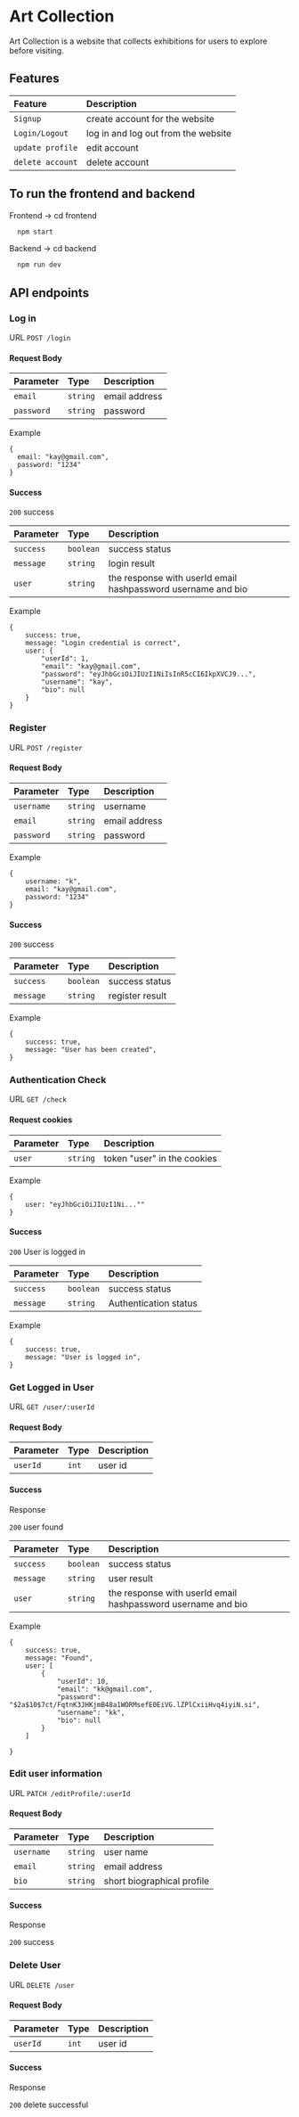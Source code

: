 # Art Collection

Art Collection is a website that collects exhibitions for users to explore before visiting.

## Features

| Feature          | Description                         |
| :--------------- | :---------------------------------- |
| `Signup`         | create account for the website      |
| `Login/Logout`   | log in and log out from the website |
| `update profile` | edit account                        |
| `delete account`  | delete account                     |

## To run the frontend and backend

Frontend -> cd frontend

```bash
  npm start
```

Backend -> cd backend

```bash
  npm run dev
```

## API endpoints

### Log in

URL
`POST /login`

#### Request Body

| Parameter  | Type     | Description   |
| :--------- | :------- | :------------ |
| `email`    | `string` | email address |
| `password` | `string` | password      |

Example

```
{
  email: "kay@gmail.com",
  password: "1234"
}
```

#### Success

`200` success

| Parameter | Type      | Description                                                  |
| :-------- | :-------- | :----------------------------------------------------------- |
| `success` | `boolean` | success status                                               |
| `message` | `string`  | login result                                                 |
| `user`    | `string`  | the response with userId email hashpassword username and bio |

Example

```
{
    success: true,
    message: "Login credential is correct",
    user: {
        "userId": 1,
        "email": "kay@gmail.com",
        "password": "eyJhbGciOiJIUzI1NiIsInR5cCI6IkpXVCJ9...",
        "username": "kay",
        "bio": null
    }
}
```

### Register

URL
`POST /register`

#### Request Body

| Parameter  | Type     | Description   |
| :--------- | :------- | :------------ |
| `username` | `string` | username      |
| `email`    | `string` | email address |
| `password` | `string` | password      |

Example

```
{
    username: "k",
    email: "kay@gmail.com",
    password: "1234"
}
```

#### Success

`200` success

| Parameter | Type      | Description     |
| :-------- | :-------- | :-------------- |
| `success` | `boolean` | success status  |
| `message` | `string`  | register result |

Example

```
{
    success: true,
    message: "User has been created",
}
```

### Authentication Check

URL
`GET /check`

#### Request cookies

| Parameter | Type     | Description                 |
| :-------- | :------- | :-------------------------- |
| `user`    | `string` | token "user" in the cookies |

Example

```
{
    user: "eyJhbGciOiJIUzI1Ni...""
}
```

#### Success

`200` User is logged in

| Parameter | Type      | Description           |
| :-------- | :-------- | :-------------------- |
| `success` | `boolean` | success status        |
| `message` | `string`  | Authentication status |

Example

```
{
    success: true,
    message: "User is logged in",
}
```

### Get Logged in User

URL
`GET /user/:userId`

#### Request Body

| Parameter | Type  | Description |
| :-------- | :---- | :---------- |
| `userId`  | `int` | user id     |

#### Success

Response

`200` user found

| Parameter | Type      | Description                                                  |
| :-------- | :-------- | :----------------------------------------------------------- |
| `success` | `boolean` | success status                                               |
| `message` | `string`  | user result                                                  |
| `user`    | `string`  | the response with userId email hashpassword username and bio |

Example

```
{
    success: true,
    message: "Found",
    user: [
        {
            "userId": 10,
            "email": "kk@gmail.com",
            "password": "$2a$10$7ct/FqtnK3JHKjmB48a1WORMsefE0EiVG.lZPlCxiiHvq4iyiN.si",
            "username": "kk",
            "bio": null
        }
    ]

}
```

### Edit user information

URL
`PATCH /editProfile/:userId`

#### Request Body

| Parameter | Type     | Description                |
| :-------- | :------- | :------------------------- |
| `username`| `string` | user name                  |
| `email`   | `string` | email address              |
| `bio`     | `string` | short biographical profile |

#### Success

Response

`200` success

### Delete User

URL
`DELETE /user`

#### Request Body

| Parameter | Type     | Description                |
| :-------- | :------- | :------------------------- |
| `userId`  | `int`    | user id                    |

#### Success

Response

`200` delete successful